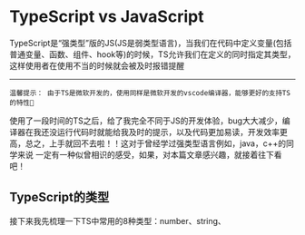 # TypeScript vs JavaScript
TypeScript是“强类型”版的JS(JS是弱类型语言)，当我们在代码中定义变量(包括普通变量、函数、组件、hook等)的时候，TS允许我们在定义的同时指定其类型，这样使用者在使用不当的时候就会被及时报错提醒
<hr />

``` 
温馨提示： 由于TS是微软开发的，使用同样是微软开发的vscode编译器，能够更好的支持TS的特性🥳
```
使用了一段时间的TS之后，给了我完全不同于JS的开发体验，bug大大减少，编译器在我还没运行代码时就能给我及时的提示，以及代码更加易读，开发效率更高，总之，上手就回不去啦！！这对于曾经学过强类型语言例如，java，c++的同学来说
一定有一种似曾相识的感受，如果，对本篇文章感兴趣，就接着往下看吧！

## TypeScript的类型
接下来我先梳理一下TS中常用的8种类型：number、string、
